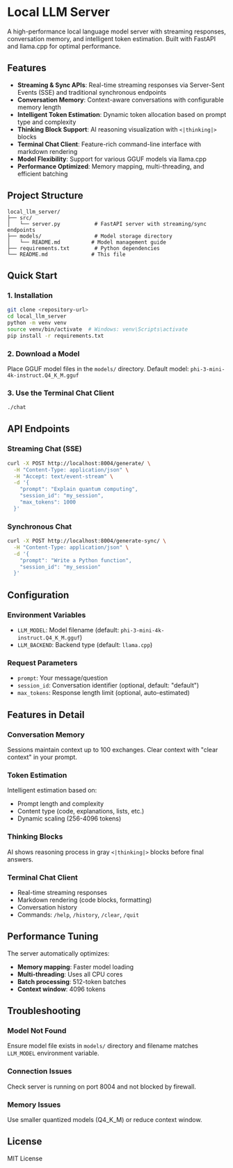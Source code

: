 # Local LLM Server

A high-performance local language model server with streaming responses, conversation memory, and intelligent token estimation. Built with FastAPI and llama.cpp for optimal performance.

## Features

- **Streaming & Sync APIs**: Real-time streaming responses via Server-Sent Events (SSE) and traditional synchronous endpoints
- **Conversation Memory**: Context-aware conversations with configurable memory length
- **Intelligent Token Estimation**: Dynamic token allocation based on prompt type and complexity
- **Thinking Block Support**: AI reasoning visualization with `<|thinking|>` blocks
- **Terminal Chat Client**: Feature-rich command-line interface with markdown rendering
- **Model Flexibility**: Support for various GGUF models via llama.cpp
- **Performance Optimized**: Memory mapping, multi-threading, and efficient batching

## Project Structure

```
local_llm_server/
├── src/
│   └── server.py           # FastAPI server with streaming/sync endpoints
├── models/                 # Model storage directory
│   └── README.md          # Model management guide
├── requirements.txt        # Python dependencies
└── README.md              # This file
```

## Quick Start

### 1. Installation

```bash
git clone <repository-url>
cd local_llm_server
python -m venv venv
source venv/bin/activate  # Windows: venv\Scripts\activate
pip install -r requirements.txt
```

### 2. Download a Model

Place GGUF model files in the `models/` directory. Default model: `phi-3-mini-4k-instruct.Q4_K_M.gguf`

### 3. Use the Terminal Chat Client

```bash
./chat
```

## API Endpoints

### Streaming Chat (SSE)
```bash
curl -X POST http://localhost:8004/generate/ \
  -H "Content-Type: application/json" \
  -H "Accept: text/event-stream" \
  -d '{
    "prompt": "Explain quantum computing",
    "session_id": "my_session",
    "max_tokens": 1000
  }'
```

### Synchronous Chat
```bash
curl -X POST http://localhost:8004/generate-sync/ \
  -H "Content-Type: application/json" \
  -d '{
    "prompt": "Write a Python function",
    "session_id": "my_session"
  }'
```

## Configuration

### Environment Variables

- `LLM_MODEL`: Model filename (default: `phi-3-mini-4k-instruct.Q4_K_M.gguf`)
- `LLM_BACKEND`: Backend type (default: `llama.cpp`)

### Request Parameters

- `prompt`: Your message/question
- `session_id`: Conversation identifier (optional, default: "default")
- `max_tokens`: Response length limit (optional, auto-estimated)

## Features in Detail

### Conversation Memory
Sessions maintain context up to 100 exchanges. Clear context with "clear context" in your prompt.

### Token Estimation
Intelligent estimation based on:
- Prompt length and complexity
- Content type (code, explanations, lists, etc.)
- Dynamic scaling (256-4096 tokens)

### Thinking Blocks
AI shows reasoning process in gray `<|thinking|>` blocks before final answers.

### Terminal Chat Client
- Real-time streaming responses
- Markdown rendering (code blocks, formatting)
- Conversation history
- Commands: `/help`, `/history`, `/clear`, `/quit`

## Performance Tuning

The server automatically optimizes:
- **Memory mapping**: Faster model loading
- **Multi-threading**: Uses all CPU cores
- **Batch processing**: 512-token batches
- **Context window**: 4096 tokens

## Troubleshooting

### Model Not Found
Ensure model file exists in `models/` directory and filename matches `LLM_MODEL` environment variable.

### Connection Issues
Check server is running on port 8004 and not blocked by firewall.

### Memory Issues
Use smaller quantized models (Q4_K_M) or reduce context window.

## License

MIT License